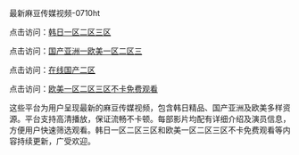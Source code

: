 最新麻豆传媒视频-0710ht

点击访问：<a href="https://heiliaoga6s9v.pages.dev">韩日一区二区三区</a>

点击访问：<a href="https://heiliaoxwd5i8.pages.dev">国产亚洲一欧美一区二区三</a>

点击访问：<a href="https://heiliaowt0d7p.pages.dev">在线国产二区</a>

点击访问：<a href="https://heiliaowzu4ur.pages.dev">欧美一区二区三区不卡免费观看</a>

这些平台为用户呈现最新的麻豆传媒视频，包含韩日精品、国产亚洲及欧美多样资源。平台支持高清播放，保证流畅不卡顿。每部影片均配有详细介绍及演员信息，方便用户快速筛选观看。韩日一区二区三区和欧美一区二区三区不卡免费观看等内容持续更新，广受欢迎。

<span style="display:none;">[Canonical link](）</span>
